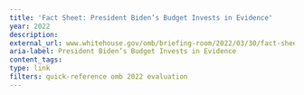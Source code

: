 ```yaml
---
title: 'Fact Sheet: President Biden’s Budget Invests in Evidence'
year: 2022
description: 
external_url: www.whitehouse.gov/omb/briefing-room/2022/03/30/fact-sheet-president-bidens-budget-invests-in-evidence/
aria-label: President Biden’s Budget Invests in Evidence
content_tags: 
type: link
filters: quick-reference omb 2022 evaluation
---
```

